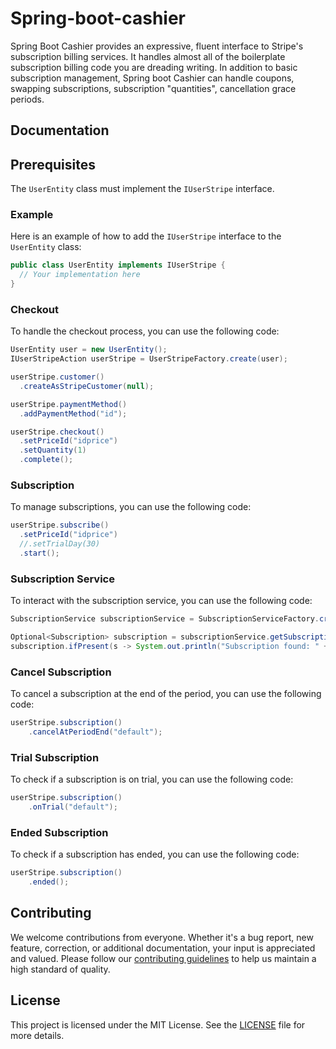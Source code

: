 # Spring-boot-cashier

Spring Boot Cashier provides an expressive, fluent interface to Stripe's subscription billing services. It handles almost all of the boilerplate subscription billing code you are dreading writing. In addition to basic subscription management, Spring boot Cashier can handle coupons, swapping subscriptions, subscription "quantities", cancellation grace periods.

## Documentation

## Prerequisites

The `UserEntity` class must implement the `IUserStripe` interface.

### Example

Here is an example of how to add the `IUserStripe` interface to the `UserEntity` class:

```java
public class UserEntity implements IUserStripe {
  // Your implementation here
}
```

### Checkout

To handle the checkout process, you can use the following code:

```java
UserEntity user = new UserEntity();
IUserStripeAction userStripe = UserStripeFactory.create(user);

userStripe.customer()
  .createAsStripeCustomer(null);

userStripe.paymentMethod()
  .addPaymentMethod("id");

userStripe.checkout()
  .setPriceId("idprice")
  .setQuantity(1)
  .complete();
```

### Subscription

To manage subscriptions, you can use the following code:

```java
userStripe.subscribe()
  .setPriceId("idprice")
  //.setTrialDay(30)
  .start();
```

### Subscription Service

To interact with the subscription service, you can use the following code:

```java
SubscriptionService subscriptionService = SubscriptionServiceFactory.create();

Optional<Subscription> subscription = subscriptionService.getSubscriptionByUserIdAndType("id", "default");
subscription.ifPresent(s -> System.out.println("Subscription found: " + s.getType()));
```

### Cancel Subscription

To cancel a subscription at the end of the period, you can use the following code:

```java
userStripe.subscription()
    .cancelAtPeriodEnd("default");
```

### Trial Subscription

To check if a subscription is on trial, you can use the following code:

```java
userStripe.subscription()
    .onTrial("default");
```

### Ended Subscription

To check if a subscription has ended, you can use the following code:

```java
userStripe.subscription()
    .ended();
```

## Contributing

We welcome contributions from everyone. Whether it's a bug report, new feature, correction, or additional documentation, your input is appreciated and valued. Please follow our [contributing guidelines](CONTRIBUTING.md) to help us maintain a high standard of quality.


## License

This project is licensed under the MIT License. See the [LICENSE](LICENSE) file for more details.